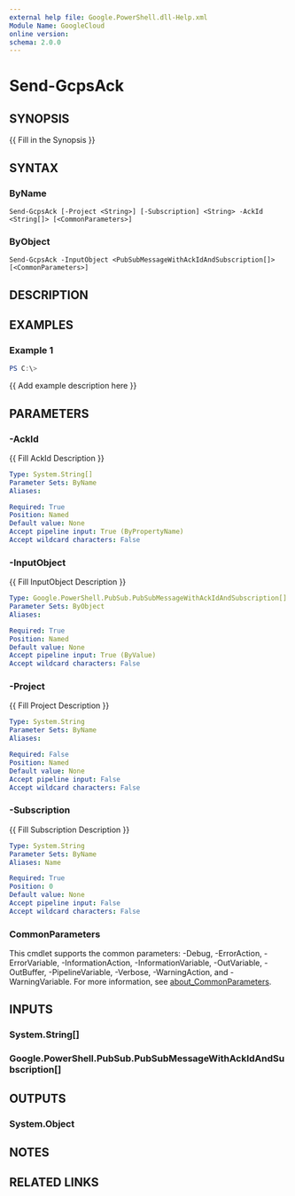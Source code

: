 ```yaml
---
external help file: Google.PowerShell.dll-Help.xml
Module Name: GoogleCloud
online version:
schema: 2.0.0
---
```


# Send-GcpsAck

## SYNOPSIS
{{ Fill in the Synopsis }}

## SYNTAX

### ByName
```
Send-GcpsAck [-Project <String>] [-Subscription] <String> -AckId <String[]> [<CommonParameters>]
```

### ByObject
```
Send-GcpsAck -InputObject <PubSubMessageWithAckIdAndSubscription[]> [<CommonParameters>]
```

## DESCRIPTION


## EXAMPLES

### Example 1
```powershell
PS C:\> 
```

{{ Add example description here }}

## PARAMETERS

### -AckId
{{ Fill AckId Description }}

```yaml
Type: System.String[]
Parameter Sets: ByName
Aliases:

Required: True
Position: Named
Default value: None
Accept pipeline input: True (ByPropertyName)
Accept wildcard characters: False
```

### -InputObject
{{ Fill InputObject Description }}

```yaml
Type: Google.PowerShell.PubSub.PubSubMessageWithAckIdAndSubscription[]
Parameter Sets: ByObject
Aliases:

Required: True
Position: Named
Default value: None
Accept pipeline input: True (ByValue)
Accept wildcard characters: False
```

### -Project
{{ Fill Project Description }}

```yaml
Type: System.String
Parameter Sets: ByName
Aliases:

Required: False
Position: Named
Default value: None
Accept pipeline input: False
Accept wildcard characters: False
```

### -Subscription
{{ Fill Subscription Description }}

```yaml
Type: System.String
Parameter Sets: ByName
Aliases: Name

Required: True
Position: 0
Default value: None
Accept pipeline input: False
Accept wildcard characters: False
```

### CommonParameters
This cmdlet supports the common parameters: -Debug, -ErrorAction, -ErrorVariable, -InformationAction, -InformationVariable, -OutVariable, -OutBuffer, -PipelineVariable, -Verbose, -WarningAction, and -WarningVariable. For more information, see [about_CommonParameters](http://go.microsoft.com/fwlink/?LinkID=113216).

## INPUTS

### System.String[]

### Google.PowerShell.PubSub.PubSubMessageWithAckIdAndSubscription[]

## OUTPUTS

### System.Object
## NOTES

## RELATED LINKS
